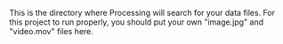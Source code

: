 This is the directory where Processing will search for your data files. For this project to run properly, you should put your own "image.jpg" and "video.mov" files here.